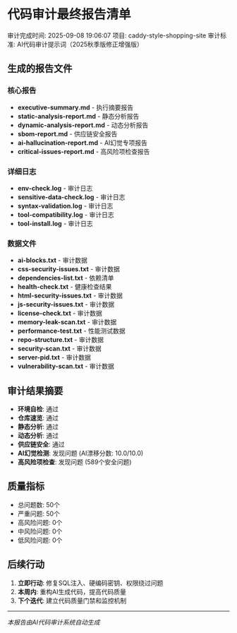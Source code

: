 ﻿# 代码审计最终报告清单
审计完成时间: 2025-09-08 19:06:07
项目: caddy-style-shopping-site
审计标准: AI代码审计提示词（2025秋季版修正增强版）

##  生成的报告文件
### 核心报告
-  **executive-summary.md** - 执行摘要报告
-  **static-analysis-report.md** - 静态分析报告
-  **dynamic-analysis-report.md** - 动态分析报告
-  **sbom-report.md** - 供应链安全报告
-  **ai-hallucination-report.md** - AI幻觉专项报告
-  **critical-issues-report.md** - 高风险项检查报告

### 详细日志
-  **env-check.log** - 审计日志
-  **sensitive-data-check.log** - 审计日志
-  **syntax-validation.log** - 审计日志
-  **tool-compatibility.log** - 审计日志
-  **tool-install.log** - 审计日志

### 数据文件
-  **ai-blocks.txt** - 审计数据
-  **css-security-issues.txt** - 审计数据
-  **dependencies-list.txt** - 依赖清单
-  **health-check.txt** - 健康检查结果
-  **html-security-issues.txt** - 审计数据
-  **js-security-issues.txt** - 审计数据
-  **license-check.txt** - 审计数据
-  **memory-leak-scan.txt** - 审计数据
-  **performance-test.txt** - 性能测试数据
-  **repo-structure.txt** - 审计数据
-  **security-scan.txt** - 审计数据
-  **server-pid.txt** - 审计数据
-  **vulnerability-scan.txt** - 审计数据

##  审计结果摘要
-  **环境自检**: 通过
-  **仓库速览**: 通过
-  **静态分析**: 通过
-  **动态分析**: 通过
-  **供应链安全**: 通过
-  **AI幻觉检测**: 发现问题 (AI漂移分数: 10.0/10.0)
-  **高风险项检查**: 发现问题 (589个安全问题)

##  质量指标
- 总问题数: 50个
- 严重问题: 50个
- 高风险问题: 0个
- 中风险问题: 0个
- 低风险问题: 0个

##  后续行动
1. **立即行动**: 修复SQL注入、硬编码密钥、权限绕过问题
2. **本周内**: 重构AI生成代码，提高代码质量
3. **下个迭代**: 建立代码质量门禁和监控机制

---
*本报告由AI代码审计系统自动生成*
